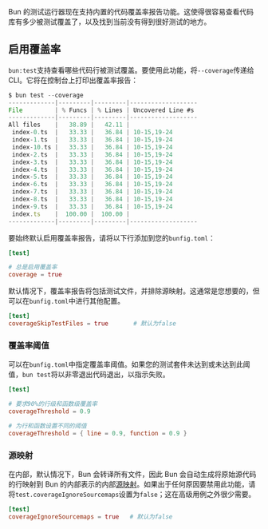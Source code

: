 Bun 的测试运行器现在支持内置的代码覆盖率报告功能。这使得很容易查看代码库有多少被测试覆盖了，以及找到当前没有得到很好测试的地方。

## 启用覆盖率

`bun:test`支持查看哪些代码行被测试覆盖。要使用此功能，将`--coverage`传递给 CLI。它将在控制台上打印出覆盖率报告：

```js
$ bun test --coverage
-------------|---------|---------|-------------------
File         | % Funcs | % Lines | Uncovered Line #s
-------------|---------|---------|-------------------
All files    |   38.89 |   42.11 |
 index-0.ts  |   33.33 |   36.84 | 10-15,19-24
 index-1.ts  |   33.33 |   36.84 | 10-15,19-24
 index-10.ts |   33.33 |   36.84 | 10-15,19-24
 index-2.ts  |   33.33 |   36.84 | 10-15,19-24
 index-3.ts  |   33.33 |   36.84 | 10-15,19-24
 index-4.ts  |   33.33 |   36.84 | 10-15,19-24
 index-5.ts  |   33.33 |   36.84 | 10-15,19-24
 index-6.ts  |   33.33 |   36.84 | 10-15,19-24
 index-7.ts  |   33.33 |   36.84 | 10-15,19-24
 index-8.ts  |   33.33 |   36.84 | 10-15,19-24
 index-9.ts  |   33.33 |   36.84 | 10-15,19-24
 index.ts    |  100.00 |  100.00 |
-------------|---------|---------|-------------------
```

要始终默认启用覆盖率报告，请将以下行添加到您的`bunfig.toml`：

```toml
[test]

# 总是启用覆盖率
coverage = true
```

默认情况下，覆盖率报告将包括测试文件，并排除源映射。这通常是您想要的，但可以在`bunfig.toml`中进行其他配置。

```toml
[test]
coverageSkipTestFiles = true       # 默认为false
```

### 覆盖率阈值

可以在`bunfig.toml`中指定覆盖率阈值。如果您的测试套件未达到或未达到此阈值，`bun test`将以非零退出代码退出，以指示失败。

```toml
[test]

# 要求90%的行级和函数级覆盖率
coverageThreshold = 0.9

# 为行和函数设置不同的阈值
coverageThreshold = { line = 0.9, function = 0.9 }
```

### 源映射

在内部，默认情况下，Bun 会转译所有文件，因此 Bun 会自动生成将原始源代码的行映射到 Bun 的内部表示的内部[源映射](https://web.dev/source-maps/)。如果出于任何原因要禁用此功能，请将`test.coverageIgnoreSourcemaps`设置为`false`；这在高级用例之外很少需要。

```toml
[test]
coverageIgnoreSourcemaps = true   # 默认为false
```
